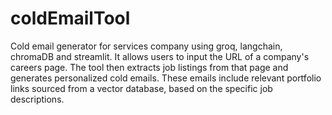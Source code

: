# coldEmailTool
Cold email generator for services company using groq, langchain, chromaDB and streamlit. It allows users to input the URL of a company's careers page. The tool then extracts job listings from that page and generates personalized cold emails. These emails include relevant portfolio links sourced from a vector database, based on the specific job descriptions.

